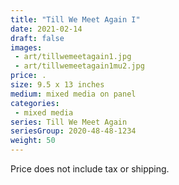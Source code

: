 ```yaml
---
title: "Till We Meet Again I"
date: 2021-02-14
draft: false
images:
 - art/tillwemeetagain1.jpg
 - art/tillwemeetagain1mu2.jpg
price: . 
size: 9.5 x 13 inches
medium: mixed media on panel
categories:
 - mixed media
series: Till We Meet Again
seriesGroup: 2020-48-48-1234
weight: 50
---
```




 Price does not include tax or shipping.